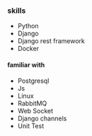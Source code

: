 ### skills

* Python
* Django
* Django rest framework
* Docker

 #### familiar with
* Postgresql
* Js
* Linux
* RabbitMQ
* Web Socket
* Django channels
* Unit Test 



<!---
MohammadOshkooh/MohammadOshkooh is a ✨ special ✨ repository because its `README.md` (this file) appears on your GitHub profile.
You can click the Preview link to take a look at your changes.
--->
